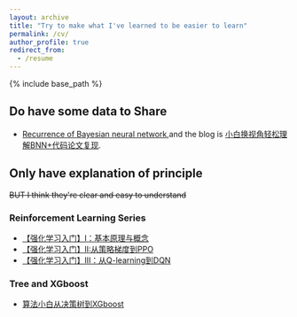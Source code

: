 ```yaml
---
layout: archive
title: "Try to make what I've learned to be easier to learn"
permalink: /cv/
author_profile: true
redirect_from:
  - /resume
---
```


{% include base_path %}
## Do have some data to Share
* [Recurrence of Bayesian neural network](https://github.com/HorseRunningWild/BNN-Recur),and the blog is [小白换视角轻松理解BNN+代码论文复现](https://mp.weixin.qq.com/s/P8EBPitkZ4sRMcpJfT-E1Q).

## Only have explanation of principle
~~BUT I think they're clear and easy to understand~~
### Reinforcement Learning Series
* [【强化学习入门】I：基本原理与概念](https://mp.weixin.qq.com/s/pv63Hfuxfv4Qtzbex8VIig)
* [【强化学习入门】II:从策略梯度到PPO](https://mp.weixin.qq.com/s/Ks8x2C7qKhjsEcZAJH4hhg)
* [【强化学习入门】III：从Q-learning到DQN](https://mp.weixin.qq.com/s/F_zzPF_dw6Y1ApPJcYUC6w)
### Tree and XGboost
* [算法小白从决策树到XGboost](https://mp.weixin.qq.com/s/DjOZaw-LnK1YN7PbNYvNtQ)
